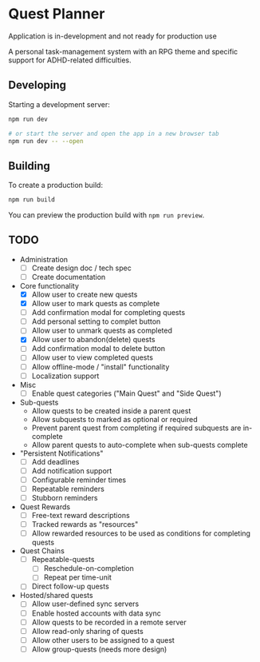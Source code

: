 # Quest Planner

Application is in-development and not ready for production use

A personal task-management system with an RPG theme and specific support for
ADHD-related difficulties.

## Developing

Starting a development server:

```bash
npm run dev

# or start the server and open the app in a new browser tab
npm run dev -- --open
```

## Building

To create a production build:

```bash
npm run build
```

You can preview the production build with `npm run preview`.

## TODO

- Administration
  - [ ] Create design doc / tech spec
  - [ ] Create documentation
- Core functionality
  - [x] Allow user to create new quests
  - [x] Allow user to mark quests as complete
  - [ ] Add confirmation modal for completing quests
  - [ ] Add personal setting to complet button
  - [ ] Allow user to unmark quests as completed
  - [x] Allow user to abandon(delete) quests
  - [ ] Add confirmation modal to delete button
  - [ ] Allow user to view completed quests
  - [ ] Allow offline-mode / "install" functionality
  - [ ] Localization support
- Misc
  - [ ] Enable quest categories ("Main Quest" and "Side Quest")
- Sub-quests
  - Allow quests to be created inside a parent quest
  - Allow subquests to marked as optional or required
  - Prevent parent quest from completing if required subquests are in-complete
  - Allow parent quests to auto-complete when sub-quests complete
- "Persistent Notifications"
  - [ ] Add deadlines
  - [ ] Add notification support
  - [ ] Configurable reminder times
  - [ ] Repeatable reminders
  - [ ] Stubborn reminders
- Quest Rewards
  - [ ] Free-text reward descriptions
  - [ ] Tracked rewards as "resources"
  - [ ] Allow rewarded resources to be used as conditions for completing quests
- Quest Chains
  - [ ] Repeatable-quests
    - [ ] Reschedule-on-completion
    - [ ] Repeat per time-unit
  - [ ] Direct follow-up quests
- Hosted/shared quests
  - [ ] Allow user-defined sync servers
  - [ ] Enable hosted accounts with data sync
  - [ ] Allow quests to be recorded in a remote server
  - [ ] Allow read-only sharing of quests
  - [ ] Allow other users to be assigned to a quest
  - [ ] Allow group-quests (needs more design)
